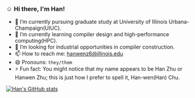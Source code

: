 <!--
**chwwhc/chwwhc** is a ✨ _special_ ✨ repository because its `README.md` (this file) appears on your GitHub profile.

Here are some ideas to get you started:

- 🔭 I’m currently working on ...
- 🌱 I’m currently learning ...
- 👯 I’m looking to collaborate on ...
- 🤔 I’m looking for help with ...
- 💬 Ask me about ...
- 📫 How to reach me: ...
- 😄 Pronouns: ...
- ⚡ Fun fact: ...
-->

### :relaxed: Hi there, I'm Han!

- 🔭 I’m currently pursuing graduate study at University of Illinois Urbana-Champaign(UIUC).
- 🌱 I’m currently learning compiler design and high-performance computing(HPC).
- 👯 I’m looking for industrial opportunities in compiler construction.
- 📫 How to reach me: hanwenz6@illinois.edu
- 😄 Pronouns: `they/them`
- ⚡ Fun fact: You might notice that my name appears to be Han Zhu or Hanwen Zhu; this is just how I prefer to spell it, Han-wen(Han) Chu.

[![Han's GitHub stats](https://github-readme-stats.vercel.app/api?username=chwwhc)](https://github.com/chwwhc/github-readme-stats)
